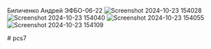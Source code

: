 Биличенко Андрей ЭФБО-06-22
![Screenshot 2024-10-23 154028](https://github.com/user-attachments/assets/687ff7a5-9370-4e1c-9cd8-efe90867abfe)
![Screenshot 2024-10-23 154040](https://github.com/user-attachments/assets/ea69f3b8-4bd8-4a0d-8de1-cca59aaa23ee)
![Screenshot 2024-10-23 154055](https://github.com/user-attachments/assets/a53d8837-1c7d-429c-b4a8-05632ebe224d)
![Screenshot 2024-10-23 154109](https://github.com/user-attachments/assets/5ba2d928-47e6-45e1-8dd3-a7bec16c724b)

#   p c s 7 
 
 
